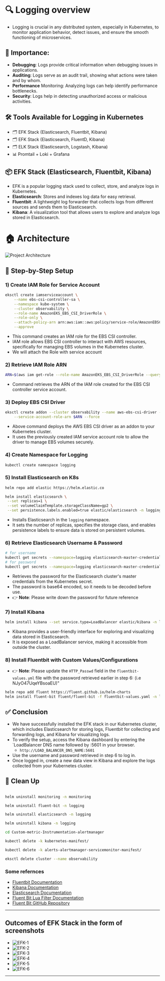 # 🔍 Logging overview
- Logging is crucial in any distributed system, especially in Kubernetes, to monitor application behavior, detect issues, and ensure the smooth functioning of microservices.


## 🚀 Importance:
- **Debugging**: Logs provide critical information when debugging issues in applications.
- **Auditing**: Logs serve as an audit trail, showing what actions were taken and by whom.
- **Performance** Monitoring: Analyzing logs can help identify performance bottlenecks.
- **Security**: Logs help in detecting unauthorized access or malicious activities.

## 🛠️ Tools Available for Logging in Kubernetes
- 🗂️ EFK Stack (Elasticsearch, Fluentbit, Kibana)
- 🗂️ EFK Stack (Elasticsearch, FluentD, Kibana)
- 🗂️ ELK Stack (Elasticsearch, Logstash, Kibana)
- 📊 Promtail + Loki + Grafana

## 📦 EFK Stack (Elasticsearch, Fluentbit, Kibana)
- EFK is a popular logging stack used to collect, store, and analyze logs in Kubernetes.
- **Elasticsearch**: Stores and indexes log data for easy retrieval.
- **Fluentbit**: A lightweight log forwarder that collects logs from different sources and sends them to Elasticsearch.
- **Kibana**: A visualization tool that allows users to explore and analyze logs stored in Elasticsearch.

# 🏠 Architecture
![Project Architecture](images/architecture.gif)


## 📝 Step-by-Step Setup

### 1) Create IAM Role for Service Account
```bash
eksctl create iamserviceaccount \
    --name ebs-csi-controller-sa \
    --namespace kube-system \
    --cluster observability \
    --role-name AmazonEKS_EBS_CSI_DriverRole \
    --role-only \
    --attach-policy-arn arn:aws:iam::aws:policy/service-role/AmazonEBSCSIDriverPolicy \
    --approve
```
- This command creates an IAM role for the EBS CSI controller.
- IAM role allows EBS CSI controller to interact with AWS resources, specifically for managing EBS volumes in the Kubernetes cluster.
- We will attach the Role with service account

### 2) Retrieve IAM Role ARN
```bash
ARN=$(aws iam get-role --role-name AmazonEKS_EBS_CSI_DriverRole --query 'Role.Arn' --output text)
```
- Command retrieves the ARN of the IAM role created for the EBS CSI controller service account.

### 3) Deploy EBS CSI Driver
```bash
eksctl create addon --cluster observability --name aws-ebs-csi-driver --version latest \
    --service-account-role-arn $ARN --force
```
- Above command deploys the AWS EBS CSI driver as an addon to your Kubernetes cluster.
- It uses the previously created IAM service account role to allow the driver to manage EBS volumes securely.

### 4) Create Namespace for Logging
```bash
kubectl create namespace logging
```

### 5) Install Elasticsearch on K8s

```bash
helm repo add elastic https://helm.elastic.co

helm install elasticsearch \
 --set replicas=1 \
 --set volumeClaimTemplate.storageClassName=gp2 \
 --set persistence.labels.enabled=true elastic/elasticsearch -n logging
```
- Installs Elasticsearch in the `logging` namespace.
- It sets the number of replicas, specifies the storage class, and enables persistence labels to ensure
data is stored on persistent volumes.

### 6) Retrieve Elasticsearch Username & Password
```bash
# for username
kubectl get secrets --namespace=logging elasticsearch-master-credentials -ojsonpath='{.data.username}' | base64 -d
# for password
kubectl get secrets --namespace=logging elasticsearch-master-credentials -ojsonpath='{.data.password}' | base64 -d
```
- Retrieves the password for the Elasticsearch cluster's master credentials from the Kubernetes secret.
- The password is base64 encoded, so it needs to be decoded before use.
- 👉 **Note**: Please write down the password for future reference

### 7) Install Kibana
```bash
helm install kibana --set service.type=LoadBalancer elastic/kibana -n logging
```
- Kibana provides a user-friendly interface for exploring and visualizing data stored in Elasticsearch.
- It is exposed as a LoadBalancer service, making it accessible from outside the cluster.

### 8) Install Fluentbit with Custom Values/Configurations
- 👉 **Note**: Please update the `HTTP_Passwd` field in the `fluentbit-values.yml` file with the password retrieved earlier in step 6: (i.e NJyO47UqeYBsoaEU)"
```bash
helm repo add fluent https://fluent.github.io/helm-charts
helm install fluent-bit fluent/fluent-bit -f fluentbit-values.yaml -n logging
```

## ✅ Conclusion
- We have successfully installed the EFK stack in our Kubernetes cluster, which includes Elasticsearch for storing logs, Fluentbit for collecting and forwarding logs, and Kibana for visualizing logs.
- To verify the setup, access the Kibana dashboard by entering the `LoadBalancer DNS name followed by :5601 in your browser.
    - `http://LOAD_BALANCER_DNS_NAME:5601`
- Use the username and password retrieved in step 6 to log in.
- Once logged in, create a new data view in Kibana and explore the logs collected from your Kubernetes cluster.



## 🧼 Clean Up
```bash

helm uninstall monitoring -n monitoring

helm uninstall fluent-bit -n logging

helm uninstall elasticsearch -n logging

helm uninstall kibana -n logging

cd Custom-metric-Instrumentation-alertmanager

kubectl delete -k kubernetes-manifest/

kubectl delete -k alerts-alertmanager-servicemonitor-manifest/

eksctl delete cluster --name observability

```

### Some refernces
- [Fluentbit Documentation](https://docs.fluentbit.io/manual/installation/kubernetes)
- [Kibana Documentation](https://www.elastic.co/guide/en/kibana/current/index.html)
- [Elasticsearch Documentation](https://www.elastic.co/guide/en/elasticsearch/reference/current/index.html)
- [Fluent Bit Lua Filter Documentation](https://docs.fluentbit.io/manual/pipeline/filters/lua)
- [Fluent Bit GitHub Repository](https://github.com/fluent/fluent-bit)

---

## Outcomes of EFK Stack in the form of screenshots

- ![EFK-1](./images/EFK-1.png)
- ![EFK-2](./images/EFK-2.png)
- ![EFK-3](./images/EFK-3.png)
- ![EFK-4](./images/EFK-4.png)
- ![EFK-5](./images/EFK-5.png)
- ![EFK-6](./images/EFK-6.png)

---
